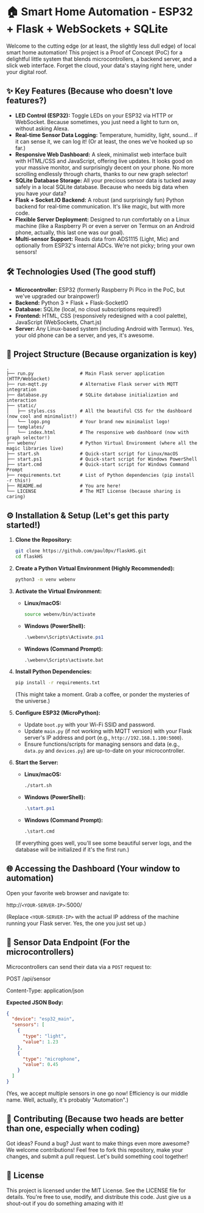 # 🏠 Smart Home Automation - ESP32 + Flask + WebSockets + SQLite

Welcome to the cutting edge (or at least, the slightly less dull edge) of local smart home automation! This project is a Proof of Concept (PoC) for a delightful little system that blends microcontrollers, a backend server, and a slick web interface. Forget the cloud, your data's staying right here, under your digital roof.

## ✨ Key Features (Because who doesn't love features?)

-   **LED Control (ESP32):** Toggle LEDs on your ESP32 via HTTP or WebSocket. Because sometimes, you just need a light to turn on, without asking Alexa.
-   **Real-time Sensor Data Logging:** Temperature, humidity, light, sound... if it can sense it, we can log it! (Or at least, the ones we've hooked up so far.)
-   **Responsive Web Dashboard:** A sleek, minimalist web interface built with HTML/CSS and JavaScript, offering live updates. It looks good on your massive monitor, and surprisingly decent on your phone. No more scrolling endlessly through charts, thanks to our new graph selector!
-   **SQLite Database Storage:** All your precious sensor data is tucked away safely in a local SQLite database. Because who needs big data when you have *your* data?
-   **Flask + Socket.IO Backend:** A robust (and surprisingly fun) Python backend for real-time communication. It's like magic, but with more code.
-   **Flexible Server Deployment:** Designed to run comfortably on a Linux machine (like a Raspberry Pi or even a server on Termux on an Android phone, actually, this last one was our goal).
-   **Multi-sensor Support:** Reads data from ADS1115 (Light, Mic) and optionally from ESP32's internal ADCs. We're not picky; bring your own sensors!

## 🛠️ Technologies Used (The good stuff)

-   **Microcontroller:** ESP32 (formerly Raspberry Pi Pico in the PoC, but we've upgraded our brainpower!)
-   **Backend:** Python 3 + Flask + Flask-SocketIO
-   **Database:** SQLite (local, no cloud subscriptions required!)
-   **Frontend:** HTML, CSS (responsively redesigned with a cool palette), JavaScript (WebSockets, Chart.js)
-   **Server:** Any Linux-based system (including Android with Termux). Yes, your old phone can be a server, and yes, it's awesome.

## 📁 Project Structure (Because organization is key)

```
.
├── run.py                 # Main Flask server application (HTTP/WebSocket)
├── run-mqtt.py            # Alternative Flask server with MQTT integration
├── database.py            # SQLite database initialization and interaction
├── static/
│   ├── styles.css         # All the beautiful CSS for the dashboard (now cool and minimalist!)
│   └── logo.png           # Your brand new minimalist logo!
├── templates/
│   └── index.html         # The responsive web dashboard (now with graph selector!)
├── webenv/                # Python Virtual Environment (where all the magic libraries live)
├── start.sh               # Quick-start script for Linux/macOS
├── start.ps1              # Quick-start script for Windows PowerShell
├── start.cmd              # Quick-start script for Windows Command Prompt
├── requirements.txt       # List of Python dependencies (pip install -r this!)
├── README.md              # You are here!
└── LICENSE                # The MIT License (because sharing is caring)
```

## ⚙️ Installation & Setup (Let's get this party started!)

1.  **Clone the Repository:**
    ```bash
    git clone https://github.com/paul0pv/flaskHS.git
    cd flaskHS
    ```

2.  **Create a Python Virtual Environment (Highly Recommended):**
    ```bash
    python3 -m venv webenv
    ```

3.  **Activate the Virtual Environment:**
    * **Linux/macOS:**
        ```bash
        source webenv/bin/activate
        ```
    * **Windows (PowerShell):**
        ```powershell
        .\webenv\Scripts\Activate.ps1
        ```
    * **Windows (Command Prompt):**
        ```cmd
        .\webenv\Scripts\activate.bat
        ```

4.  **Install Python Dependencies:**
    ```bash
    pip install -r requirements.txt
    ```
    (This might take a moment. Grab a coffee, or ponder the mysteries of the universe.)

5.  **Configure ESP32 (MicroPython):**
    * Update `boot.py` with your Wi-Fi SSID and password.
    * Update `main.py` (if not working with MQTT version) with your Flask server's IP address and port (e.g., `http://192.168.1.100:5000`).
    * Ensure functions/scripts for managing sensors and data (e.g., `data.py` and `devices.py`) are up-to-date on your microcontroller.

6.  **Start the Server:**
    * **Linux/macOS:**
        ```bash
        ./start.sh
        ```
    * **Windows (PowerShell):**
        ```powershell
        .\start.ps1
        ```
    * **Windows (Command Prompt):**
        ```cmd
        .\start.cmd
        ```
    (If everything goes well, you'll see some beautiful server logs, and the database will be initialized if it's the first run.)

## 🌐 Accessing the Dashboard (Your window to automation)

Open your favorite web browser and navigate to:

http://`<YOUR-SERVER-IP>`:5000/

(Replace `<YOUR-SERVER-IP>` with the actual IP address of the machine running your Flask server. Yes, the one you just set up.)

## 🧪 Sensor Data Endpoint (For the microcontrollers)

Microcontrollers can send their data via a `POST` request to:

POST /api/sensor

Content-Type: application/json


**Expected JSON Body:**
```json
{
  "device": "esp32_main",
  "sensors": [
    {
      "type": "light",
      "value": 1.23
    },
    {
      "type": "microphone",
      "value": 0.45
    }
  ]
}
```

(Yes, we accept multiple sensors in one go now! Efficiency is our middle name. Well, actually, it's probably "Automation".)

## 🤝 Contributing (Because two heads are better than one, especially when coding)
Got ideas? Found a bug? Just want to make things even more awesome? We welcome contributions! Feel free to fork this repository, make your changes, and submit a pull request. Let's build something cool together!

## 📜 License
This project is licensed under the MIT License. See the LICENSE file for details. You're free to use, modify, and distribute this code. Just give us a shout-out if you do something amazing with it!


